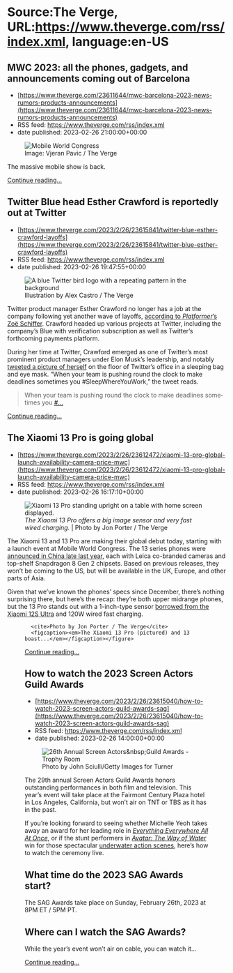# Source:The Verge, URL:https://www.theverge.com/rss/index.xml, language:en-US

## MWC 2023: all the phones, gadgets, and announcements coming out of Barcelona
 - [https://www.theverge.com/23611644/mwc-barcelona-2023-news-rumors-products-announcements](https://www.theverge.com/23611644/mwc-barcelona-2023-news-rumors-products-announcements)
 - RSS feed: https://www.theverge.com/rss/index.xml
 - date published: 2023-02-26 21:00:00+00:00

<figure>
      <img alt="Mobile World Congress" src="https://cdn.vox-cdn.com/thumbor/sRbzcxZvVOqkL1vlXkxJ3qwEtng=/0x0:2040x1360/1310x873/cdn.vox-cdn.com/uploads/chorus_image/image/72015797/vpavic_180225_2334_0048.0.jpg" />
        <figcaption>Image: Vjeran Pavic / The Verge</figcaption>
    </figure>

  <p>The massive mobile show is back.</p>
  <p>
    <a href="https://www.theverge.com/23611644/mwc-barcelona-2023-news-rumors-products-announcements">Continue reading&hellip;</a>
  </p>

## Twitter Blue head Esther Crawford is reportedly out at Twitter
 - [https://www.theverge.com/2023/2/26/23615841/twitter-blue-esther-crawford-layoffs](https://www.theverge.com/2023/2/26/23615841/twitter-blue-esther-crawford-layoffs)
 - RSS feed: https://www.theverge.com/rss/index.xml
 - date published: 2023-02-26 19:47:55+00:00

<figure>
      <img alt="A blue Twitter bird logo with a repeating pattern in the background" src="https://cdn.vox-cdn.com/thumbor/sSgamG3CadENEpkKiacnCre0sZM=/0x0:3000x2000/1310x873/cdn.vox-cdn.com/uploads/chorus_image/image/72015685/acastro_STK050_01.0.jpg" />
        <figcaption>Illustration by Alex Castro / The Verge</figcaption>
    </figure>

  <p id="lTLKBL">Twitter product manager Esther Crawford no longer has a job at the company following yet another wave of layoffs, <a href="https://twitter.com/ZoeSchiffer/status/1629917304799760384?s=20">according to <em>Platformer</em>’s Zoë Schiffer</a>. Crawford headed up various projects at Twitter, including the company’s Blue with verification subscription as well as Twitter’s forthcoming payments platform.</p>
<p id="y4elub">During her time at Twitter, Crawford emerged as one of Twitter’s most prominent product managers under Elon Musk’s leadership, and notably <a href="https://twitter.com/esthercrawford/status/1587709705488830464?s=20">tweeted a picture of herself</a> on the floor of Twitter’s office in a sleeping bag and eye mask. “When your team is pushing round the clock to make deadlines sometimes you #SleepWhereYouWork,” the tweet reads.</p>
<div id="xUwfI0">
<blockquote class="twitter-tweet">
<p dir="ltr" lang="en">When your team is pushing round the clock to make deadlines sometimes you <a href="https://twitter.com/hashtag/SleepWhereYouWork?src=hash&amp;ref_src=twsrc%5Etfw">#...</a></p>
</blockquote>
</div>
  <p>
    <a href="https://www.theverge.com/2023/2/26/23615841/twitter-blue-esther-crawford-layoffs">Continue reading&hellip;</a>
  </p>

## The Xiaomi 13 Pro is going global
 - [https://www.theverge.com/2023/2/26/23612472/xiaomi-13-pro-global-launch-availability-camera-price-mwc](https://www.theverge.com/2023/2/26/23612472/xiaomi-13-pro-global-launch-availability-camera-price-mwc)
 - RSS feed: https://www.theverge.com/rss/index.xml
 - date published: 2023-02-26 16:17:10+00:00

<figure>
      <img alt="Xiaomi 13 Pro standing upright on a table with home screen displayed." src="https://cdn.vox-cdn.com/thumbor/8cu-HFqYtWTpv40-sf4ic1N7rEk=/0x0:2040x1360/1310x873/cdn.vox-cdn.com/uploads/chorus_image/image/72015250/236547_Xiaomi_13_Pro_JPorter_0007.0.jpg" />
        <figcaption><em>The Xiaomi 13 Pro offers a big image sensor and very fast wired charging.</em> | Photo by Jon Porter / The Verge</figcaption>
    </figure>

  <p id="Fs2uog">The Xiaomi 13 and 13 Pro are making their global debut today, starting with a launch event at Mobile World Congress. The 13 series phones were <a href="https://www.theverge.com/2022/12/12/23505126/xiaomi-13-pro-price-release-date-features-1-inch-type-camera-120-wired-charging">announced in China late last year</a>, each with Leica co-branded cameras and top-shelf Snapdragon 8 Gen 2 chipsets. Based on previous releases, they won’t be coming to the US, but will be available in the UK, Europe, and other parts of Asia.</p>
<p id="nv0qid">Given that we’ve known the phones’ specs since December, there’s nothing surprising there, but here’s the recap: they’re both upper midrange phones, but the 13 Pro stands out with a 1-inch-type sensor <a href="https://www.theverge.com/23278136/xiaomi-12s-ultra-camera-leica-versus-pixel-6-pro-galaxy-s22-iphone-13-max">borrowed from the Xiaomi 12S Ultra</a> and 120W wired fast charging. </p>
  <figure class="e-image">
        
      <cite>Photo by Jon Porter / The Verge</cite>
      <figcaption><em>The Xiaomi 13 Pro (pictured) and 13 boast...</em></figcaption></figure>
  <p>
    <a href="https://www.theverge.com/2023/2/26/23612472/xiaomi-13-pro-global-launch-availability-camera-price-mwc">Continue reading&hellip;</a>
  </p>

## How to watch the 2023 Screen Actors Guild Awards
 - [https://www.theverge.com/2023/2/26/23615040/how-to-watch-2023-screen-actors-guild-awards-sag](https://www.theverge.com/2023/2/26/23615040/how-to-watch-2023-screen-actors-guild-awards-sag)
 - RSS feed: https://www.theverge.com/rss/index.xml
 - date published: 2023-02-26 14:00:00+00:00

<figure>
      <img alt="26th Annual Screen Actors&amp;nbsp;Guild Awards - Trophy Room" src="https://cdn.vox-cdn.com/thumbor/zfiRch4ZkWl3YUOMnivyMAHgOJY=/0x404:2486x2061/1310x873/cdn.vox-cdn.com/uploads/chorus_image/image/72014908/1200645911.0.jpg" />
        <figcaption>Photo by John Sciulli/Getty Images for Turner</figcaption>
    </figure>

  <p id="mpST8g">The 29th annual Screen Actors Guild Awards honors outstanding performances in both film and television. This year’s event will take place at the Fairmont Century Plaza hotel in Los Angeles, California, but won’t air on TNT or TBS as it has in the past. </p>
<p id="ahxY2k">If you’re looking forward to seeing whether Michelle Yeoh takes away an award for her leading role in <a href="https://www.theverge.com/2022/3/12/22974028/everything-everywhere-all-at-once-review-michelle-yeoh"><em>Everything Everywhere All At Once</em></a>, or if the stunt performers in <a href="https://www.theverge.com/23506880/avatar-the-way-of-water-review"><em>Avatar: The Way of Water</em></a> win for those spectacular <a href="https://www.latimes.com/entertainment-arts/movies/story/2022-12-16/avatar-2-way-of-water-cast-crew-underwater-scenes-explained">underwater action scenes</a>, here’s how to watch the ceremony live.</p>
<h2 id="pk54xl">What time do the 2023 SAG Awards start?</h2>
<p id="GrQtkQ">The SAG Awards take place on Sunday, February 26th, 2023 at 8PM ET / 5PM PT.</p>
<h2 id="ZQBSDe">Where can I watch the SAG Awards?</h2>
<p id="9K178n">While the year’s event won’t air on cable, you can watch it...</p>
  <p>
    <a href="https://www.theverge.com/2023/2/26/23615040/how-to-watch-2023-screen-actors-guild-awards-sag">Continue reading&hellip;</a>
  </p>

